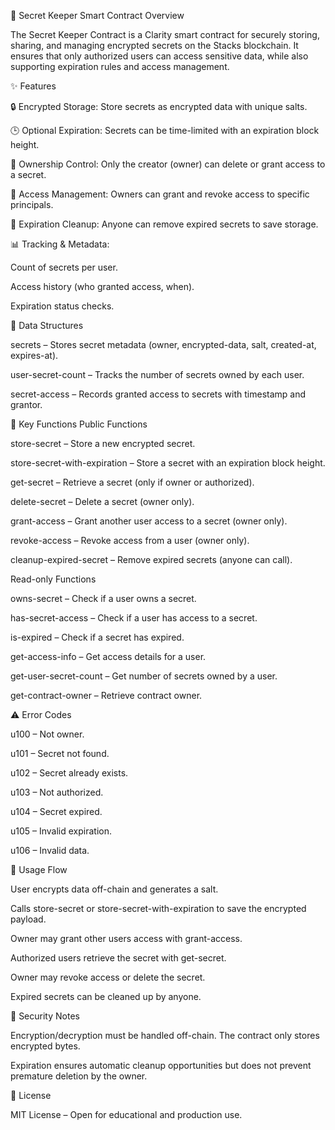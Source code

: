 📜 Secret Keeper Smart Contract
Overview

The Secret Keeper Contract is a Clarity smart contract for securely storing, sharing, and managing encrypted secrets on the Stacks blockchain. It ensures that only authorized users can access sensitive data, while also supporting expiration rules and access management.

✨ Features

🔒 Encrypted Storage: Store secrets as encrypted data with unique salts.

🕒 Optional Expiration: Secrets can be time-limited with an expiration block height.

👤 Ownership Control: Only the creator (owner) can delete or grant access to a secret.

👥 Access Management: Owners can grant and revoke access to specific principals.

🚫 Expiration Cleanup: Anyone can remove expired secrets to save storage.

📊 Tracking & Metadata:

Count of secrets per user.

Access history (who granted access, when).

Expiration status checks.

📂 Data Structures

secrets – Stores secret metadata (owner, encrypted-data, salt, created-at, expires-at).

user-secret-count – Tracks the number of secrets owned by each user.

secret-access – Records granted access to secrets with timestamp and grantor.

🔑 Key Functions
Public Functions

store-secret – Store a new encrypted secret.

store-secret-with-expiration – Store a secret with an expiration block height.

get-secret – Retrieve a secret (only if owner or authorized).

delete-secret – Delete a secret (owner only).

grant-access – Grant another user access to a secret (owner only).

revoke-access – Revoke access from a user (owner only).

cleanup-expired-secret – Remove expired secrets (anyone can call).

Read-only Functions

owns-secret – Check if a user owns a secret.

has-secret-access – Check if a user has access to a secret.

is-expired – Check if a secret has expired.

get-access-info – Get access details for a user.

get-user-secret-count – Get number of secrets owned by a user.

get-contract-owner – Retrieve contract owner.

⚠️ Error Codes

u100 – Not owner.

u101 – Secret not found.

u102 – Secret already exists.

u103 – Not authorized.

u104 – Secret expired.

u105 – Invalid expiration.

u106 – Invalid data.

🚀 Usage Flow

User encrypts data off-chain and generates a salt.

Calls store-secret or store-secret-with-expiration to save the encrypted payload.

Owner may grant other users access with grant-access.

Authorized users retrieve the secret with get-secret.

Owner may revoke access or delete the secret.

Expired secrets can be cleaned up by anyone.

🔐 Security Notes

Encryption/decryption must be handled off-chain. The contract only stores encrypted bytes.

Expiration ensures automatic cleanup opportunities but does not prevent premature deletion by the owner.

📜 License

MIT License – Open for educational and production use.